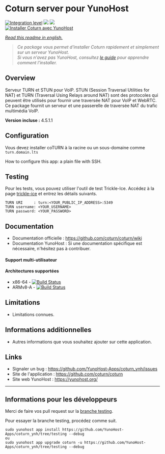 # Coturn server pour YunoHost

[![Integration level](https://dash.yunohost.org/integration/coturn.svg)](https://dash.yunohost.org/appci/app/coturn) ![](https://ci-apps.yunohost.org/ci/badges/coturn.status.svg) ![](https://ci-apps.yunohost.org/ci/badges/coturn.maintain.svg)  
[![Installer Coturn avec YunoHost](https://install-app.yunohost.org/install-with-yunohost.svg)](https://install-app.yunohost.org/?app=coturn)

*[Read this readme in english.](./README.md)* 

> *Ce package vous permet d'installer Coturn rapidement et simplement sur un serveur YunoHost.  
Si vous n'avez pas YunoHost, consultez [le guide](https://yunohost.org/#/install) pour apprendre comment l'installer.*

## Overview
Serveur TURN et STUN pour VoIP. STUN (Session Traversal Utilities for NAT) et TURN (Traversal Using Relays around NAT) sont des protocoles qui peuvent être utilisés pour fournir une traversée NAT pour VoIP et WebRTC. Ce package fournit un serveur et une passerelle de traversée NAT du trafic multimédia VoIP. 

**Version incluse :** 4.5.1.1

## Configuration

Vous devez installer coTURN à la racine ou un sous-domaine comme `turn.domain.lts`

How to configure this app: a plain file with SSH.

## Testing

Pour les tests, vous pouvez utiliser l'outil de test Trickle-Ice. Accédez à la page [trickle-ice](https://webrtc.github.io/samples/src/content/peerconnection/trickle-ice) et entrez les détails suivants.
```
TURN URI     : turn:<YOUR_PUBLIC_IP_ADDRESS>:5349
TURN username: <YOUR_USERNAME>
TURN password: <YOUR_PASSWORD>
```

## Documentation

 * Documentation officielle : https://github.com/coturn/coturn/wiki
 * Documentation YunoHost : Si une documentation spécifique est nécessaire, n'hésitez pas à contribuer.

#### Support multi-utilisateur

#### Architectures supportées

* x86-64 - [![Build Status](https://ci-apps.yunohost.org/ci/logs/coturn.svg)](https://ci-apps.yunohost.org/ci/apps/coturn/)
* ARMv8-A - [![Build Status](https://ci-apps-arm.yunohost.org/ci/logs/coturn.svg)](https://ci-apps-arm.yunohost.org/ci/apps/coturn/)

## Limitations

* Limitations connues.

## Informations additionnelles

* Autres informations que vous souhaitez ajouter sur cette application.

## Links

 * Signaler un bug : https://github.com/YunoHost-Apps/coturn_ynh/issues
 * Site de l'application : https://github.com/coturn/coturn
 * Site web YunoHost : https://yunohost.org/

---

## Informations pour les développeurs

Merci de faire vos pull request sur la [branche testing](https://github.com/YunoHost-Apps/coturn_ynh/tree/testing).

Pour essayer la branche testing, procédez comme suit.
```
sudo yunohost app install https://github.com/YunoHost-Apps/coturn_ynh/tree/testing --debug
ou
sudo yunohost app upgrade coturn -u https://github.com/YunoHost-Apps/coturn_ynh/tree/testing --debug
```
